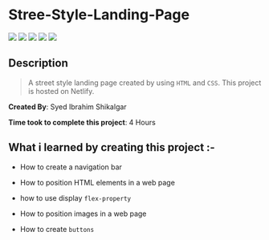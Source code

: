# Stree-Style-Landing-Page

![](https://img.shields.io/badge/-HTML-orange)
![](https://img.shields.io/badge/-CSS-green)
![](https://img.shields.io/badge/-CSS--POSITION-yellowgreen)
![](https://img.shields.io/badge/-BUTTONS-blue)
![](https://img.shields.io/badge/-NETLIFY-yellow)

## Description

>A street style landing page created by using `HTML` and `CSS`. This project is hosted on Netlify.

**Created By**: Syed Ibrahim Shikalgar

**Time took to complete this project**: 4 Hours

## What i learned by creating this project :-

- How to create a navigation bar

- How to position HTML elements in a web page

- how to use display `flex-property`

- How to position images in a web page

- How to create `buttons`